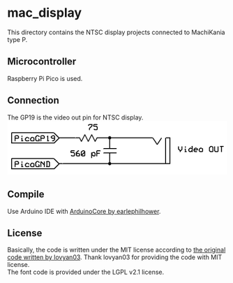# mac_display
This directory contains the NTSC display projects connected to MachiKania type P.
## Microcontroller
Raspberry Pi Pico is used.
## Connection
The GP19 is the video out pin for NTSC display.  
![schematic.png](schematic.png)
## Compile
Use Arduino IDE with [ArduinoCore by earlephilhower](https://github.com/earlephilhower/arduino-pico).
## License
Basically, the code is written under the MIT license according to [the original code written by lovyan03](https://gist.github.com/lovyan03/b50333fa917371bd92b4b5f2e7a67e89). Thank lovyan03 for providing the code with MIT license.  
The font code is provided under the LGPL v2.1 license.
